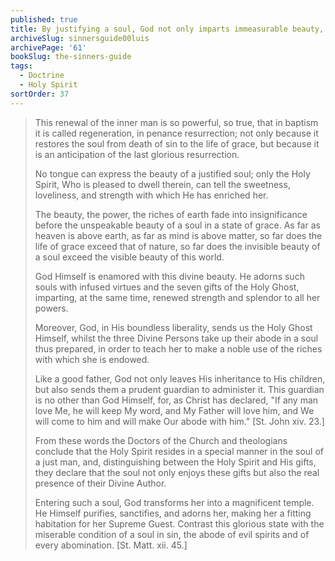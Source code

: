 ```yaml
---
published: true
title: By justifying a soul, God not only imparts immeasurable beauty, strength and other gifts to it, but even dwells Himself within it
archiveSlug: sinnersguide00luis
archivePage: '61'
bookSlug: the-sinners-guide
tags:
  - Doctrine
  - Holy Spirit
sortOrder: 37
---
```


> This renewal of the inner man is so powerful, so true, that in baptism it is called regeneration, in penance resurrection; not only because it restores the soul from death of sin to the life of grace, but because it is an anticipation of the last glorious resurrection.
>
> No tongue can express the beauty of a justified soul; only the Holy Spirit, Who is pleased to dwell therein, can tell the sweetness, loveliness, and strength with which He has enriched her.
>
> The beauty, the power, the riches of earth fade into insignificance before the unspeakable beauty of a soul in a state of grace. As far as heaven is above earth, as far as mind is above matter, so far does the life of grace exceed that of nature, so far does the invisible beauty of a soul exceed the visible beauty of this world.
>
> God Himself is enamored with this divine beauty. He adorns such souls with infused virtues and the seven gifts of the Holy Ghost, imparting, at the same time, renewed strength and splendor to all her powers.
>
> Moreover, God, in His boundless liberality, sends us the Holy Ghost Himself, whilst the three Divine Persons take up their abode in a soul thus prepared, in order to teach her to make a noble use of the riches with which she is endowed.
>
> Like a good father, God not only leaves His inheritance to His children, but also sends them a prudent guardian to administer it. This guardian is no other than God Himself, for, as Christ has declared, "If any man love Me, he will keep My word, and My Father will love him, and We will come to him and will make Our abode with him." [St. John xiv. 23.]
>
> From these words the Doctors of the Church and theologians conclude that the Holy Spirit resides in a special manner in the soul of a just man, and, distinguishing between the Holy Spirit and His gifts, they declare that the soul not only enjoys these gifts but also the real presence of their Divine Author.
>
> Entering such a soul, God transforms her into a magnificent temple. He Himself purifies, sanctifies, and adorns her, making her a fitting habitation for her Supreme Guest. Contrast this glorious state with the miserable condition of a soul in sin, the abode of evil spirits and of every abomination. [St. Matt. xii. 45.]
